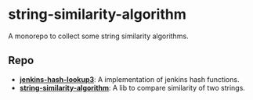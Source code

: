 # string-similarity-algorithm

A monorepo to collect some string similarity algorithms.

## Repo
* [**jenkins-hash-lookup3**](./packages/jenkins-hash-lookup3/): A implementation of jenkins hash functions.
* [**string-similarity-algorithm**](./packages/string-similarity): A lib to compare similarity of two strings.
